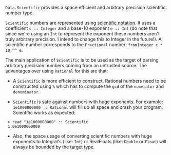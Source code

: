 `Data.Scientific` provides a space efficient and arbitrary precision
scientific number type.

`Scientific` numbers are represented using
[scientific notation](http://en.wikipedia.org/wiki/Scientific_notation). It uses
a coefficient `c :: Integer` and a base-10 exponent `e :: Int` (do note that
since we're using an `Int` to represent the exponent these numbers aren't truly
arbitrary precision. I intend to change this to Integer in the future!). A
scientific number corresponds to the `Fractional` number:
`fromInteger c * 10 ^^ e`.

The main application of `Scientific` is to be used as the target of parsing
arbitrary precision numbers coming from an untrusted source. The advantages over
using `Rational` for this are that:

* A `Scientific` is more efficient to construct. Rational numbers need to be
constructed using `%` which has to compute the `gcd` of the `numerator` and
`denominator`.

* `Scientific` is safe against numbers with huge exponents. For example:
`1e1000000000 :: Rational` will fill up all space and crash your
program. Scientific works as expected:

```
 > read "1e1000000000" :: Scientific
 1.0e1000000000
 ```

* Also, the space usage of converting scientific numbers with huge exponents to
Integral's (like: `Int`) or RealFloats (like: `Double` or `Float`) will always
be bounded by the target type.
